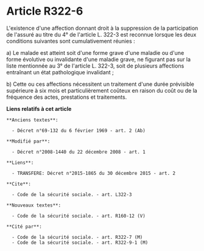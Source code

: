 # Article R322-6

L'existence d'une affection donnant droit à la suppression de la participation de l'assuré au titre du 4° de l'article L.
322-3 est reconnue lorsque les deux conditions suivantes sont cumulativement réunies : 

a) Le malade est atteint soit d'une forme grave d'une maladie ou d'une forme évolutive ou invalidante d'une maladie grave, ne
figurant pas sur la liste mentionnée au 3° de l'article L. 322-3, soit de plusieurs affections entraînant un état
pathologique invalidant ; 

b) Cette ou ces affections nécessitent un traitement d'une durée prévisible supérieure à six mois et particulièrement coûteux
en raison du coût ou de la fréquence des actes, prestations et traitements.

**Liens relatifs à cet article**

	**Anciens textes**:

	  - Décret n°69-132 du 6 février 1969 - art. 2 (Ab)

	**Modifié par**:

	  - Décret n°2008-1440 du 22 décembre 2008 - art. 1

	**Liens**:

	  - TRANSFERE: Décret n°2015-1865 du 30 décembre 2015 - art. 2

	**Cite**:

	  - Code de la sécurité sociale. - art. L322-3

	**Nouveaux textes**:

	  - Code de la sécurité sociale. - art. R160-12 (V)

	**Cité par**:

	  - Code de la sécurité sociale. - art. R322-7 (M)
	  - Code de la sécurité sociale. - art. R322-9-1 (M)
